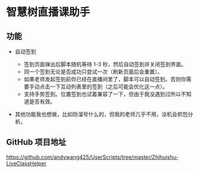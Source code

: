 # 智慧树直播课助手

## 功能

- 自动签到

  - 签到页面弹出后脚本随机等待 1-3 秒，然后自动签到并关闭签到界面。
  - 同一个签到无论是否成功只尝试一次（刷新页面后会重置）。
  - 如果老师发起签到前你已经在直播间里了，脚本可以自动签到。否则你需要手动点击一下互动列表里的签到（之后可能会优化这一点）。
  - 支持手势签到。位置签到也试着兼容了一下，但由于我没遇到过所以不知道是否有效。

- 其他功能我也想做，比如防溜号什么的，但我的老师几乎不用，没机会抓包分析。

## GitHub 项目地址

https://github.com/andywang425/UserScripts/tree/master/Zhihuishu-LiveClassHelper
